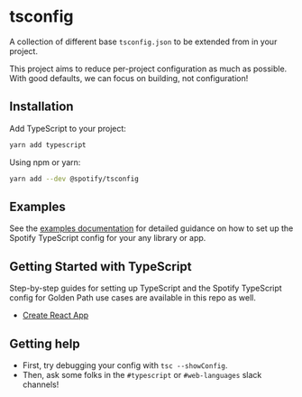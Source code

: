 # tsconfig

A collection of different base `tsconfig.json` to be extended from in your project.

This project aims to reduce per-project configuration as much as possible. With good defaults, we can focus on building, not configuration!

## Installation

Add TypeScript to your project:

```sh
yarn add typescript
```

Using npm or yarn:

```sh
yarn add --dev @spotify/tsconfig
```

## Examples

See the [examples documentation](./examples.md) for detailed guidance on how to set up the Spotify TypeScript config for your any library or app.

## Getting Started with TypeScript

Step-by-step guides for setting up TypeScript and the Spotify TypeScript config for Golden Path use cases are available in this repo as well.

- [Create React App](./guides/cra.md)

## Getting help

- First, try debugging your config with `tsc --showConfig`.
- Then, ask some folks in the `#typescript` or `#web-languages` slack channels!
